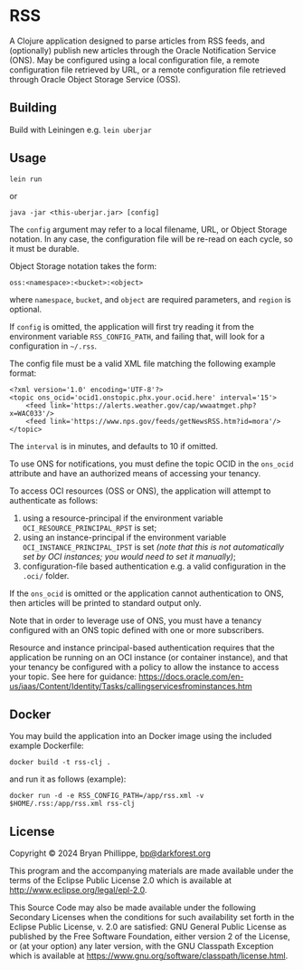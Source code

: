 # RSS

A Clojure application designed to parse articles from RSS feeds, and (optionally) publish new articles through the Oracle Notification Service (ONS). May be configured using a local configuration file, a remote configuration file retrieved by URL, or a remote configuration file retrieved through Oracle Object Storage Service (OSS).

## Building

Build with Leiningen e.g. `lein uberjar`

## Usage

`lein run`

or

`java -jar <this-uberjar.jar> [config]`

The `config` argument may refer to a local filename, URL, or Object Storage notation. In any case, the configuration file will be re-read on each cycle, so it must be durable.

Object Storage notation takes the form:

`oss:<namespace>:<bucket>:<object>`

where `namespace`, `bucket`, and `object` are required parameters, and `region` is optional.

If `config` is omitted, the application will first try reading it from the environment variable `RSS_CONFIG_PATH`, and failing that, will look for a configuration in `~/.rss`.

The config file must be a valid XML file matching the following example format:

```
<?xml version='1.0' encoding='UTF-8'?>
<topic ons_ocid='ocid1.onstopic.phx.your.ocid.here' interval='15'>
    <feed link='https://alerts.weather.gov/cap/wwaatmget.php?x=WAC033'/>
    <feed link='https://www.nps.gov/feeds/getNewsRSS.htm?id=mora'/>
</topic>
```

The `interval` is in minutes, and defaults to 10 if omitted.

To use ONS for notifications, you must define the topic OCID in the `ons_ocid` attribute and have an authorized means of accessing your tenancy.

To access OCI resources (OSS or ONS), the application will attempt to authenticate as follows:

1. using a resource-principal if the environment variable `OCI_RESOURCE_PRINCIPAL_RPST` is set;
1. using an instance-principal if the environment variable `OCI_INSTANCE_PRINCIPAL_IPST` is set *(note that this is not automatically set by OCI instances; you would need to set it manually)*;
1. configuration-file based authentication e.g. a valid configuration in the `.oci/` folder.

If the `ons_ocid` is omitted or the application cannot authentication to ONS, then articles will be printed to standard output only.

Note that in order to leverage use of ONS, you must have a tenancy configured with an ONS topic defined with one or more subscribers.

Resource and instance principal-based authentication requires that the application be running on an OCI instance (or container instance), and that your tenancy be configured with a policy to allow the instance to access your topic. See here for guidance: https://docs.oracle.com/en-us/iaas/Content/Identity/Tasks/callingservicesfrominstances.htm

## Docker

You may build the application into an Docker image using the included example Dockerfile:

`docker build -t rss-clj .`

and run it as follows (example):

`docker run -d -e RSS_CONFIG_PATH=/app/rss.xml -v $HOME/.rss:/app/rss.xml rss-clj`

## License

Copyright © 2024 Bryan Phillippe, <bp@darkforest.org>

This program and the accompanying materials are made available under the terms of the Eclipse Public License 2.0 which is available at http://www.eclipse.org/legal/epl-2.0.

This Source Code may also be made available under the following Secondary Licenses when the conditions for such availability set forth in the Eclipse Public License, v. 2.0 are satisfied: GNU General Public License as published by the Free Software Foundation, either version 2 of the License, or (at your option) any later version, with the GNU Classpath Exception which is available at https://www.gnu.org/software/classpath/license.html.
